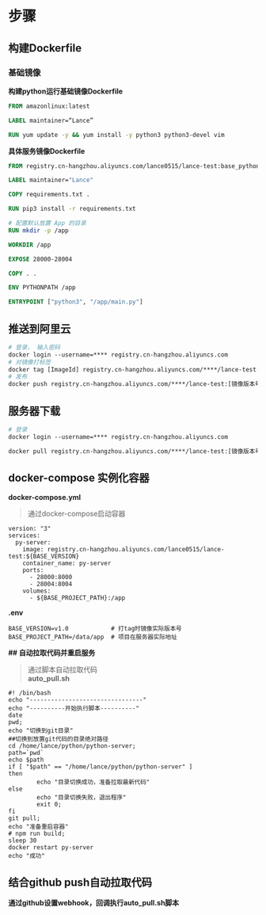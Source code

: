 # 步骤

## 构建Dockerfile

### 基础镜像

**构建python运行基础镜像Dockerfile**

```dockerfile
FROM amazonlinux:latest

LABEL maintainer=“Lance”

RUN yum update -y && yum install -y python3 python3-devel vim
```

**具体服务镜像Dockerfile**

```dockerfile
FROM registry.cn-hangzhou.aliyuncs.com/lance0515/lance-test:base_python

LABEL maintainer="Lance"

COPY requirements.txt .

RUN pip3 install -r requirements.txt

# 配置默认放置 App 的目录
RUN mkdir -p /app

WORKDIR /app

EXPOSE 28000-28004

COPY . .

ENV PYTHONPATH /app

ENTRYPOINT ["python3", "/app/main.py"]

```

## 推送到阿里云

```dockerfile
# 登录， 输入密码
docker login --username=**** registry.cn-hangzhou.aliyuncs.com
# 对镜像打标签
docker tag [ImageId] registry.cn-hangzhou.aliyuncs.com/****/lance-test:[镜像版本号]
# 发布
docker push registry.cn-hangzhou.aliyuncs.com/****/lance-test:[镜像版本号]
```

## 服务器下载

```dockerfile
# 登录
docker login --username=**** registry.cn-hangzhou.aliyuncs.com

docker pull registry.cn-hangzhou.aliyuncs.com/****/lance-test:[镜像版本号]
```

## docker-compose 实例化容器

**docker-compose.yml**

> 通过docker-compose启动容器

```
version: "3"
services:
  py-server:
    image: registry.cn-hangzhou.aliyuncs.com/lance0515/lance-test:${BASE_VERSION}
    container_name: py-server
    ports:
      - 28000:8000
      - 28004:8004
    volumes:
      - ${BASE_PROJECT_PATH}:/app

```

<!--在.env文件配置docker-compose涉及到的变量-->
**.env**

```
BASE_VERSION=v1.0            # 打tag时镜像实际版本号
BASE_PROJECT_PATH=/data/app  # 项目在服务器实际地址
```

**## 自动拉取代码并重启服务**

> 通过脚本自动拉取代码  
> **auto_pull.sh**

```shell
#! /bin/bash 
echo "--------------------------------"
echo "----------开始执行脚本----------"
date
pwd;
echo "切换到git目录"
##切换到放置git代码的目录绝对路径
cd /home/lance/python/python-server;
path=`pwd`
echo $path
if [ "$path" == "/home/lance/python/python-server" ]
then
        echo "目录切换成功，准备拉取最新代码"
else
        echo "目录切换失败，退出程序"
        exit 0;
fi
git pull;
echo "准备重启容器"
# npm run build;
sleep 30
docker restart py-server
echo "成功"
```

## 结合github push自动拉取代码

**通过github设置webhook，回调执行auto_pull.sh脚本**

